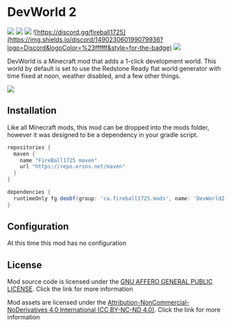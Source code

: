 # DevWorld 2

![](https://img.shields.io/circleci/build/github/FireBall1725/DevWorld2/master?label=Build&logo=CircleCI&style=for-the-badge)
![](https://img.shields.io/codeclimate/maintainability/FireBall1725/DevWorld2?logo=Code%20Climate&style=for-the-badge)
![](https://img.shields.io/codeclimate/issues/FireBall1725/DevWorld2?logo=Code%20Climate&style=for-the-badge)
![https://discord.gg/fireball1725](https://img.shields.io/discord/149023060199079936?logo=Discord&logoColor=%23ffffff&style=for-the-badge)
![](https://img.shields.io/badge/dynamic/json?logo=GitHub&color=brightgreen&label=Lines&query=lines&url=https%3A%2F%2Ftokei.rs%2Fb1%2Fgithub%2FFireBall1725%2Fdevworld&style=for-the-badge)

DevWorld is a Minecraft mod that adds a 1-click development world. This world by default is set to use the Redstone Ready flat world generator with time fixed at noon, weather disabled, and a few other things.

![](https://media.forgecdn.net/attachments/266/343/screen-shot-2019-10-19-at-14.png)

## Installation

Like all Minecraft mods, this mod can be dropped into the mods folder, however it was designed to be a dependency in your gradle script.

```groovy
repositories {
  maven {
    name "FireBall1725 maven"
    url "https://repo.erins.net/maven"
  }
}

dependencies {
  runtimeOnly fg.deobf(group: 'ca.fireball1725.mods', name: 'DevWorld2-1.15.2', version: '1.0+')
}
```

## Configuration

At this time this mod has no configuration

## License

Mod source code is licensed under the [GNU AFFERO GENERAL PUBLIC LICENSE](https://www.gnu.org/licenses/agpl-3.0.en.html). Click the link for more information

Mod assets are licensed under the [Attribution-NonCommercial-NoDerivatives 4.0 International (CC BY-NC-ND 4.0)](https://creativecommons.org/licenses/by-nc-nd/4.0/). Click the link for more information

